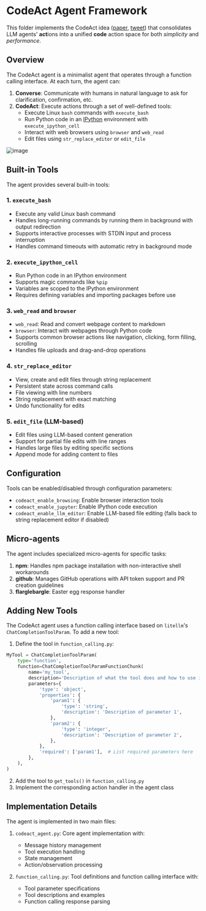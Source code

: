 # CodeAct Agent Framework

This folder implements the CodeAct idea ([paper](https://arxiv.org/abs/2402.01030), [tweet](https://twitter.com/xingyaow_/status/1754556835703751087)) that consolidates LLM agents' **act**ions into a unified **code** action space for both *simplicity* and *performance*.

## Overview

The CodeAct agent is a minimalist agent that operates through a function calling interface. At each turn, the agent can:

1. **Converse**: Communicate with humans in natural language to ask for clarification, confirmation, etc.
2. **CodeAct**: Execute actions through a set of well-defined tools:
   - Execute Linux `bash` commands with `execute_bash`
   - Run Python code in an [IPython](https://ipython.org/) environment with `execute_ipython_cell`
   - Interact with web browsers using `browser` and `web_read`
   - Edit files using `str_replace_editor` or `edit_file`

![image](https://github.com/All-Hands-AI/OpenHands/assets/38853559/92b622e3-72ad-4a61-8f41-8c040b6d5fb3)

## Built-in Tools

The agent provides several built-in tools:

### 1. `execute_bash`
- Execute any valid Linux bash command
- Handles long-running commands by running them in background with output redirection
- Supports interactive processes with STDIN input and process interruption
- Handles command timeouts with automatic retry in background mode

### 2. `execute_ipython_cell`
- Run Python code in an IPython environment
- Supports magic commands like `%pip`
- Variables are scoped to the IPython environment
- Requires defining variables and importing packages before use

### 3. `web_read` and `browser`
- `web_read`: Read and convert webpage content to markdown
- `browser`: Interact with webpages through Python code
- Supports common browser actions like navigation, clicking, form filling, scrolling
- Handles file uploads and drag-and-drop operations

### 4. `str_replace_editor`
- View, create and edit files through string replacement
- Persistent state across command calls
- File viewing with line numbers
- String replacement with exact matching
- Undo functionality for edits

### 5. `edit_file` (LLM-based)
- Edit files using LLM-based content generation
- Support for partial file edits with line ranges
- Handles large files by editing specific sections
- Append mode for adding content to files

## Configuration

Tools can be enabled/disabled through configuration parameters:
- `codeact_enable_browsing`: Enable browser interaction tools
- `codeact_enable_jupyter`: Enable IPython code execution
- `codeact_enable_llm_editor`: Enable LLM-based file editing (falls back to string replacement editor if disabled)

## Micro-agents

The agent includes specialized micro-agents for specific tasks:

1. **npm**: Handles npm package installation with non-interactive shell workarounds
2. **github**: Manages GitHub operations with API token support and PR creation guidelines
3. **flarglebargle**: Easter egg response handler

## Adding New Tools

The CodeAct agent uses a function calling interface based on `litellm`'s `ChatCompletionToolParam`. To add a new tool:

1. Define the tool in `function_calling.py`:
```python
MyTool = ChatCompletionToolParam(
    type='function',
    function=ChatCompletionToolParamFunctionChunk(
        name='my_tool',
        description='Description of what the tool does and how to use it',
        parameters={
            'type': 'object',
            'properties': {
                'param1': {
                    'type': 'string',
                    'description': 'Description of parameter 1',
                },
                'param2': {
                    'type': 'integer',
                    'description': 'Description of parameter 2',
                },
            },
            'required': ['param1'],  # List required parameters here
        },
    ),
)
```

2. Add the tool to `get_tools()` in `function_calling.py`
3. Implement the corresponding action handler in the agent class

## Implementation Details

The agent is implemented in two main files:

1. `codeact_agent.py`: Core agent implementation with:
   - Message history management
   - Tool execution handling
   - State management
   - Action/observation processing

2. `function_calling.py`: Tool definitions and function calling interface with:
   - Tool parameter specifications
   - Tool descriptions and examples
   - Function calling response parsing